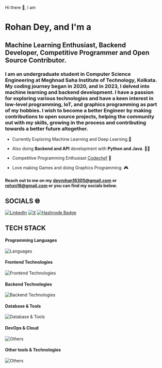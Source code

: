 Hi there 👋, I am

# Rohan Dey, and I'm a

## Machine Learning Enthusiast, Backend Developer, Competitive Programmer and Open Source Contributor.

### I am an undergraduate student in Computer Science Engineering at Meghnad Saha Institute of Technology, Kolkata. My coding journey began in 2020, and in 2023, I delved into machine learning and backend development. I have a passion for exploring various technologies and have a keen interest in low-level programming, IoT, and graphics programming as part of my hobbies. I wish to become a better Engineer by making contributions to open source projects, helping the community out with my skills, growing in the process and contributing towards a better future altogether.

- Currently Exploring Machine Learning and Deep Learning.🤖
  
- Also doing **Backend and API** development with **Python and Java**. 🧑‍💻
  
- Competitive Programming Enthusiast [Codechef](https://www.codechef.com/users/rohxn_16) 🧮
  
- Love making Games and doing Graphics Programming. 🎮
  

#### Reach out to me on my deyrohan16305@gmail.com or rohxn16@gmail.com or you can find my socials below.

## SOCIALS 🌐

[![LinkedIn](https://img.shields.io/badge/LinkedIn-%230077B5.svg?logo=linkedin&logoColor=white)](https://linkedin.com/in/rohandey16) [![X](https://img.shields.io/badge/X-%231DA1F2.svg?logo=X&logoColor=white)](https://twitter.com/rohxn_16) [![Hashnode Badge](https://img.shields.io/badge/Hashnode-2962FF?logo=hashnode&logoColor=fff&style=flat)](https://rohxn.hashnode.dev)

## TECH STACK
#### Programming Languages
![Languages](https://skillicons.dev/icons?i=java,python,c,cpp,rust,kotlin)

#### Frontend Technologies
![Frontend Technologies](https://skillicons.dev/icons?i=react,html,css,bootstrap,tailwind,materialui)

#### Backend Technologies
![Backend Technologies](https://skillicons.dev/icons?i=flask,fastapi,django,spring)

#### Database & Tools
![Database & Tools](https://skillicons.dev/icons?i=mysql,postgres,firebase,mongodb)

#### DevOps & Cloud
![Others](https://skillicons.dev/icons?i=docker,git,github,vercel,heroku,netlify)

#### Other tools & Technologies
![Others](https://skillicons.dev/icons?i=markdown,vscode,visualstudio,linux,bash,vim,emacs,neovim,selenium,vite,latex,figma)

